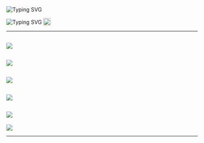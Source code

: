<img src="https://readme-typing-svg.herokuapp.com?font=Fira+Code&weight=600&size=30&duration=4000&pause=1000&color=F79256&width=435&lines=Hey+there!+I'm+Preetham+N+A;Welcome+to+my+Tech+Space" alt="Typing SVG" />
<p align="left">
  <img src="https://readme-typing-svg.herokuapp.com?font=Fira+Code&weight=600&size=15&duration=2000&pause=1000&color=eeb202&width=90&lines=My+Links+↘" alt="Typing SVG" style="vertical-align: middle;" />
  <a href="https://preethm19.github.io/">
    <img src="https://preethm19.github.io/logo.png" width="20" height="20" alt="My Links" style="vertical-align: middle;" />
  </a>
  <a href="https://preethm19.github.io/" style="vertical-align: middle; margin-left: 5px; color: inherit; text-decoration: none;">
  </a>
</p>

---
![](https://github-readme-stats.vercel.app/api?username=preethm19&theme=github_dark_dimmed&hide_border=false&include_all_commits=false&count_private=true)<br/>
---
![](https://nirzak-streak-stats.vercel.app/?user=preethm19&theme=github_dark_dimmed&hide_border=false)<br/>
---
![](https://github-readme-stats.vercel.app/api/top-langs/?username=preethm19&theme=github_dark_dimmed&hide_border=false&include_all_commits=false&count_private=true&layout=compact)
---

![](https://github-contributor-stats.vercel.app/api?username=preethm19&limit=5&theme=github_dark_dimmed&combine_all_yearly_contributions=true)
---
![](https://github-profile-trophy.vercel.app/?username=preethm19&theme=nord&no-frame=false&no-bg=true&margin-w=4)
---
[![](https://visitcount.itsvg.in/api?id=preethm19&icon=0&color=6)](https://visitcount.itsvg.in)

---
